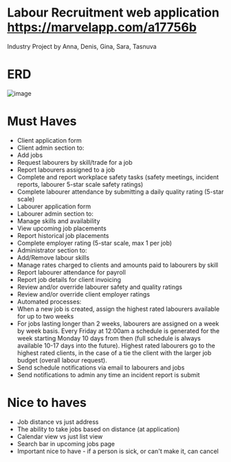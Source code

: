 # Labour Recruitment web application  https://marvelapp.com/a17756b
Industry Project by Anna, Denis, Gina, Sara, Tasnuva

# ERD
![image](https://user-images.githubusercontent.com/55157299/79421899-a7699280-7f70-11ea-80f4-d059b70006f6.png)

# Must Haves
- Client application form
- Client admin section to:
- Add jobs
- Request labourers by skill/trade for a job
- Report labourers assigned to a job
- Complete and report workplace safety tasks (safety meetings, incident reports,
labourer 5-star scale safety ratings)
- Complete labourer attendance by submitting a daily quality rating (5-star scale)
- Labourer application form
- Labourer admin section to:
- Manage skills and availability
- View upcoming job placements
- Report historical job placements
- Complete employer rating (5-star scale, max 1 per job)
- Administrator section to:
- Add/Remove labour skills
- Manage rates charged to clients and amounts paid to labourers by skill
- Report labourer attendance for payroll
- Report job details for client invoicing
- Review and/or override labourer safety and quality ratings
- Review and/or override client employer ratings
- Automated processes:
- When a new job is created, assign the highest rated labourers available for up to
two weeks
- For jobs lasting longer than 2 weeks, labourers are assigned on a week by week
basis. Every Friday at 12:00am a schedule is generated for the week starting
Monday 10 days from then (full schedule is always available 10-17 days into the
future). Highest rated labourers go to the highest rated clients, in the case of a
tie the client with the larger job budget (overall labour request).
- Send schedule notifications via email to labourers and jobs
- Send notifications to admin any time an incident report is submit

# Nice to haves
- Job distance vs just address
- The ability to take jobs based on distance (at application)
- Calendar view vs just list view
- Search bar in upcoming jobs page
- Important nice to have - if a person is sick, or can't make it, can cancel
